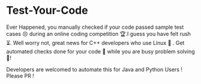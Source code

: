 # Test-Your-Code
Ever Happened, you manually checked if your code passed sample test cases 😣 during an online coding competition 🏆.I guess you have felt rush ⏳. Well worry not, great news for C++ developers who use Linux 🎯 . Get automated checks done for your code 💆 while you are busy problem solving 🙇!

Developers are welcomed to automate this for Java and Python Users ! Please PR !
